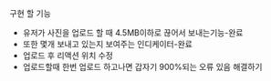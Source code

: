 구현 할 기능

-   유저가 사진을 업로드 할 때 4.5MB이하로 끊어서 보내는기능-완료
-   또한 몇개 보내고 있는지 보여주는 인디케이터-완료
-   업로드 후 리액션 위치 수정
-   업로드할때 한번 업로드 하고나면 갑자기 900%되는 오류 있음 해결하기
